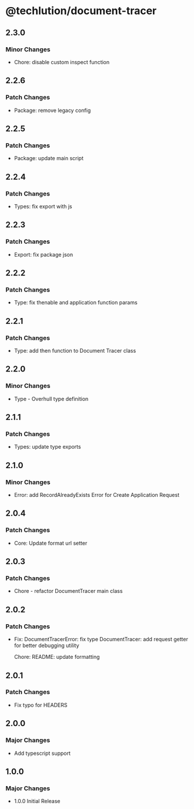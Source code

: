 # @techlution/document-tracer

## 2.3.0

### Minor Changes

- Chore: disable custom inspect function

## 2.2.6

### Patch Changes

- Package: remove legacy config

## 2.2.5

### Patch Changes

- Package: update main script

## 2.2.4

### Patch Changes

- Types: fix export with js

## 2.2.3

### Patch Changes

- Export: fix package json

## 2.2.2

### Patch Changes

- Type: fix thenable and application function params

## 2.2.1

### Patch Changes

- Type: add then function to Document Tracer class

## 2.2.0

### Minor Changes

- Type - Overhull type definition

## 2.1.1

### Patch Changes

- Types: update type exports

## 2.1.0

### Minor Changes

- Error: add RecordAlreadyExists Error for Create Application Request

## 2.0.4

### Patch Changes

- Core: Update format url setter

## 2.0.3

### Patch Changes

- Chore - refactor DocumentTracer main class

## 2.0.2

### Patch Changes

- Fix:
  DocumentTracerError: fix type
  DocumentTracer: add request getter for better debugging utility

  Chore:
  README: update formatting

## 2.0.1

### Patch Changes

- Fix typo for HEADERS

## 2.0.0

### Major Changes

- Add typescript support

## 1.0.0

### Major Changes

- 1.0.0 Initial Release
